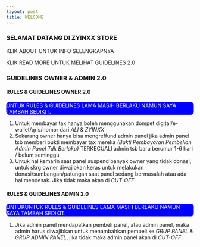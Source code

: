 ```yaml
---
layout: post
title: WELCOME
---
```

### SELAMAT DATANG DI ZYINXX STORE
KLIK ABOUT UNTUK INFO SELENGKAPNYA
<p>KLIK READ MORE UNTUK MELIHAT GUIDELINES 2.0</p>

### GUIDELINES OWNER & ADMIN 2.0

#### RULES & GUIDELINES OWNER 2.0

<div style='background-color:blue;color:white;border-radius:8px;'>UNTUK RULES & GUIDELINES LAMA MASIH BERLAKU NAMUN SAYA TAMBAH SEDIKIT.</div>

1. Untuk membayar tax hanya boleh menggunakan dompet digital/e-wallet/qris/nomor dari *ALI* & *ZYINXX*
2. Sekarang owner hanya bisa mengreffund admin panel jika admin panel tsb memberi bukti membayar tax mereka *(Bukti Pembayaran Pembelian Admin Panel Tdk Berlaku)* TERKECUALI admin tsb baru berumur 1-6 hari / belum seminggu
3. Untuk hal kemarin saat panel suspend banyak owner yang tidak donasi, untuk skrg owner diwajibkan keras untuk melakukan donasi/sumbangan/patungan saat panel sedang bermasalah atau ada hal mendesak. Jika tidak maka akan di *CUT-OFF*.


#### RULES & GUIDELINES ADMIN 2.0

<div style='background-color:blue;color:white;border-radius:8px;'>UNTUKUNTUK RULES & GUIDELINES LAMA MASIH BERLAKU NAMUN SAYA TAMBAH SEDIKIT.</div>

1. Jika admin panel mendapatkan pembeli panel, atau admin panel, maka admin harus diwajibkan untuk menambahkan pembeli ke *GRUP PANEL & GRUP ADMIN PANEL*, jika tidak maka admin panel akan di *CUT-OFF*.


